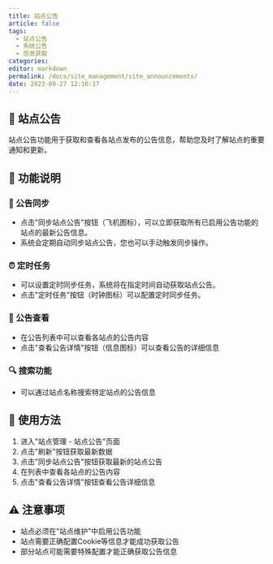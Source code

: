 ```yaml
---
title: 站点公告
article: false
tags: 
  - 站点公告
  - 系统公告
  - 信息获取
categories: 
editor: markdown
permalink: /docs/site_management/site_announcements/
date: 2023-09-27 12:16:17
---
```


## 📢 站点公告

站点公告功能用于获取和查看各站点发布的公告信息，帮助您及时了解站点的重要通知和更新。

## 🧩 功能说明

### 🔄 公告同步

- 点击"同步站点公告"按钮（飞机图标），可以立即获取所有已启用公告功能的站点的最新公告信息。
- 系统会定期自动同步站点公告，您也可以手动触发同步操作。

### ⏰ 定时任务

- 可以设置定时同步任务，系统将在指定时间自动获取站点公告。
- 点击"定时任务"按钮（时钟图标）可以配置定时同步任务。

### 👀 公告查看

- 在公告列表中可以查看各站点的公告内容
- 点击"查看公告详情"按钮（信息图标）可以查看公告的详细信息

### 🔍 搜索功能

- 可以通过站点名称搜索特定站点的公告信息

## 📖 使用方法

1. 进入"站点管理 - 站点公告"页面
2. 点击"刷新"按钮获取最新数据
3. 点击"同步站点公告"按钮获取最新的站点公告
4. 在列表中查看各站点的公告内容
5. 点击"查看公告详情"按钮查看公告详细信息

## ⚠️ 注意事项

- 站点必须在"站点维护"中启用公告功能
- 站点需要正确配置Cookie等信息才能成功获取公告
- 部分站点可能需要特殊配置才能正确获取公告信息